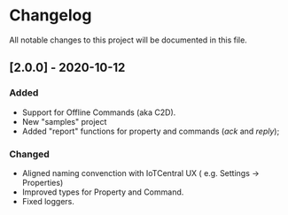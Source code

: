 # Changelog

All notable changes to this project will be documented in this file.


## [2.0.0] - 2020-10-12

### Added

- Support for Offline Commands (aka C2D).
- New "samples" project
- Added "report" functions for property and commands (_ack_ and _reply_);

### Changed
- Aligned naming convenction with IoTCentral UX ( e.g. Settings -> Properties)
- Improved types for Property and Command.
- Fixed loggers.


<!-- [2.0.0]: https://github.com/lucadruda/iotc-nodejs-device-client/compare/v1.0.0...v1.1.0 -->